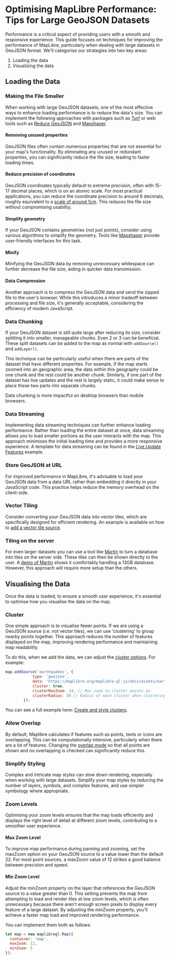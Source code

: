 # Optimising MapLibre Performance: Tips for Large GeoJSON Datasets

Performance is a critical aspect of providing users with a smooth and responsive experience. This guide focuses on techniques for improving the performance of MapLibre, particularly when dealing with large datasets in GeoJSON format. We'll categorise our strategies into two key areas:

1. Loading the data
1. Visualizing the data

## Loading the Data

### Making the File Smaller

When working with large GeoJSON datasets, one of the most effective ways to enhance loading performance is to reduce the data's size. You can implement the following approaches with packages such as [Turf](https://turfjs.org/) or web tools such as [Reduce GeoJSON](https://reducegeojson.radicaldata.org/) and [Mapshaper](https://github.com/mbloch/mapshaper).

#### Removing unused properties

GeoJSON files often contain numerous properties that are not essential for your map's functionality. By eliminating any unused or redundant properties, you can significantly reduce the file size, leading to faster loading times.

#### Reduce precision of coordinates

GeoJSON coordinates typically default to extreme precision, often with 15-17 decimal places, which is on an atomic scale. For most practical applications, you can reduce the coordinate precision to around 6 decimals, roughly equivalent to a [scale of around 1cm](https://en.wikipedia.org/wiki/Decimal_degrees#Precision). This reduces the file size without compromising usability.

#### Simplify geometry

If your GeoJSON contains geometries (not just points), consider using various algorithms to simplify the geometry. Tools like [Mapshaper](https://github.com/mbloch/mapshaper) provide user-friendly interfaces for this task.

#### Minify

Minifying the GeoJSON data by removing unnecessary whitespace can further decrease the file size, aiding in quicker data transmission.

#### Data Compression

Another approach is to compress the GeoJSON data and send the zipped file to the user's browser. While this introduces a minor tradeoff between processing and file size, it's generally acceptable, considering the efficiency of modern JavaScript.

### Data Chunking

If your GeoJSON dataset is still quite large after reducing its size, consider splitting it into smaller, manageable chunks. Even 2 or 3 can be beneficial. These split datasets can be added to the map as normal with `addSource()` and `addLayer()`.

This technique can be particularly useful when there are parts of the dataset that have different properties. For example, if the map starts zoomed into an geographic area, the data within this geography could be one chunk and the rest could be another chunk. Similarly, if one part of the dataset has live updates and the rest is largely static, it could make sense to place these two parts into separate chunks.

Data chunking is more impactful on desktop browsers than mobile browsers.

### Data Streaming

Implementing data streaming techniques can further enhance loading performance. Rather than loading the entire dataset at once, data streaming allows you to load smaller portions as the user interacts with the map. This approach minimises the initial loading time and provides a more responsive experience. A template for data streaming can be found in the [Live Update Features](https://maplibre.org/maplibre-gl-js/docs/examples/live-update-feature/) example.

### Store GeoJSON at URL

For improved performance in MapLibre, it's advisable to load your GeoJSON data from a data URL rather than embedding it directly in your JavaScript code. This practice helps reduce the memory overhead on the client-side.

### Vector Tiling

Consider converting your GeoJSON data into vector tiles, which are specifically designed for efficient rendering. An example is available on how to [add a vector tile source](https://maplibre.org/maplibre-gl-js/docs/examples/vector-source/).

### Tiling on the server

For even larger datasets you can use a tool like [Martin](https://maplibre.org/martin/) to turn a database into tiles on the server side. These tiles can then be shown directly to the user. A [demo of Martin](https://martin.maplibre.org/) shows it comfortably handling a 13GB database. However, this approach will require more setup than the others.

## Visualising the Data

Once the data is loaded, to ensure a smooth user experience, it's essential to optimise how you visualise the data on the map.

### Cluster

One simple approach is to visualise fewer points. If we are using a GeoJSON source (i.e. not vector tiles), we can use 'clustering' to group nearby points together. This approach reduces the number of features displayed on the map, improving rendering performance and maintaining map readability.

To do this, when we add the data, we can adjust the [cluster options](https://maplibre.org/maplibre-gl-js/docs/API/types/maplibregl.SetClusterOptions/#type-declaration). For example:

```javascript
map.addSource('earthquakes', {
            type: 'geojson',
            data: 'https://maplibre.org/maplibre-gl-js/docs/assets/earthquakes.geojson',
            cluster: true,
            clusterMaxZoom: 14, // Max zoom to cluster points on
            clusterRadius: 50 // Radius of each cluster when clustering points (defaults to 50)
        });
```

You can see a full example here: [Create and style clusters](https://maplibre.org/maplibre-gl-js/docs/examples/cluster/).

### Allow Overlap

By default, Maplibre calculates if features such as points, texts or icons are overlapping. This can be computationally intensive, particularly when there are a lot of features. Changing the [overlap mode](https://maplibre.org/maplibre-style-spec/layers/#layout-symbol-icon-allow-overlap) so that all points are shown and no overlapping is checked can significantly reduce this.

### Simplify Styling

Complex and intricate map styles can slow down rendering, especially when working with large datasets. Simplify your map styles by reducing the number of layers, symbols, and complex features, and use simpler symbology where appropriate.

### Zoom Levels

Optimising your zoom levels ensures that the map loads efficiently and displays the right level of detail at different zoom levels, contributing to a smoother user experience.

#### Max Zoom Level

To improve map performance during panning and zooming, set the maxZoom option on your GeoJSON source to a value lower than the default 22. For most point sources, a maxZoom value of 12 strikes a good balance between precision and speed.

#### Min Zoom Level

Adjust the minZoom property on the layer that references the GeoJSON source to a value greater than 0. This setting prevents the map from attempting to load and render tiles at low zoom levels, which is often unnecessary because there aren't enough screen pixels to display every feature of a large dataset. By adjusting the minZoom property, you'll achieve a faster map load and improved rendering performance.

You can implement them both as follows:

```javascript
let map = new maplibregl.Map({
  container: 'map',
  maxZoom: 12,
  minZoom: 5
});
```
